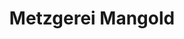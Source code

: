 ---
title: "Metzgerei Mangold"
url: /schwaebisch-gmuend/metzgerei-mangold-hans-diemar-strasse/
shop: Metzgerei
---